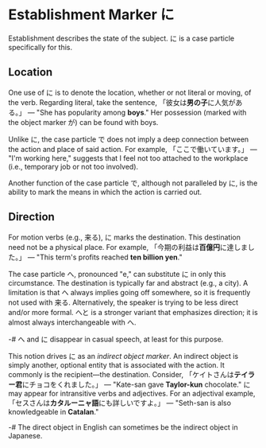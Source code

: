 # Establishment Marker に
Establishment describes the state of the subject. に is a case particle specifically for this.

## Location
One use of に is to denote the location, whether or not literal or moving, of the verb. Regarding literal, take the sentence, 「彼女は**男の子**に人気がある。」 — "She has popularity among **boys**." Her possession (marked with the object marker が) can be found with boys.

[TODO: に is states of being; で relates to occurrences (i.e., used with actions that don't occur consistently, like swimming)]: #
[に is to be used for actions that can be observed??? and "to work" is not such one???]: #
Unlike に, the case particle で does not imply a deep connection between the action and place of said action. For example, 「ここで働いています。」 — "I'm working here," suggests that I feel not too attached to the workplace (i.e., temporary job or not too involved). 

Another function of the case particle で, although not paralleled by に, is the ability to mark the means in which the action is carried out. 

## Direction
For motion verbs (e.g., 来る), に marks the destination. This destination need not be a physical place. For example, 「今期の利益は**百億円**に達しました。」 — "This term's profits reached **ten billion yen**."

The case particle へ, pronounced "e," can substitute に in only this circumstance. The destination is typically far and abstract (e.g., a city). A limitation is that へ always implies going off somewhere, so it is frequently not used with 来る. Alternatively, the speaker is trying to be less direct and/or more formal. へと is a stronger variant that emphasizes direction; it is almost always interchangeable with へ.

-# へ and に disappear in casual speech, at least for this purpose. 

This notion drives に as an *indirect object marker*. An indirect object is simply another, optional entity that is associated with the action. It commonly is the recipient—the destination. Consider, 「ケイトさんは**テイラー君**にチョコをくれました。」 — "Kate-san gave **Taylor-kun** chocolate." に may appear for intransitive verbs and adjectives. For an adjectival example, 「セスさんは**カタルーニャ語**にも詳しいですよ。」 — "Seth-san is also knowledgeable in **Catalan**."

-# The direct object in English can sometimes be the indirect object in Japanese.